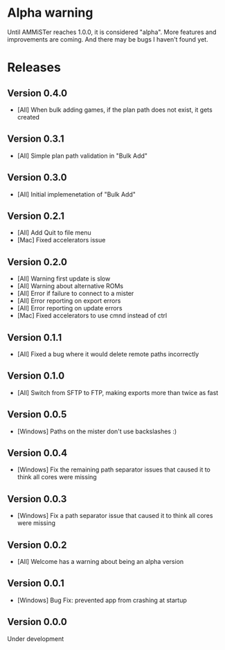 # Alpha warning

Until AMMiSTer reaches 1.0.0, it is considered "alpha". More features and improvements are coming. And there may be bugs I haven't found yet.

# Releases

## Version 0.4.0

- [All] When bulk adding games, if the plan path does not exist, it gets created

## Version 0.3.1

- [All] Simple plan path validation in "Bulk Add"

## Version 0.3.0

- [All] Initial implemenetation of "Bulk Add"

## Version 0.2.1

- [All] Add Quit to file menu
- [Mac] Fixed accelerators issue

## Version 0.2.0

- [All] Warning first update is slow
- [All] Warning about alternative ROMs
- [All] Error if failure to connect to a mister
- [All] Error reporting on export errors
- [All] Error reporting on update errors
- [Mac] Fixed accelerators to use cmnd instead of ctrl

## Version 0.1.1

- [All] Fixed a bug where it would delete remote paths incorrectly

## Version 0.1.0

- [All] Switch from SFTP to FTP, making exports more than twice as fast

## Version 0.0.5

- [Windows] Paths on the mister don't use backslashes :)

## Version 0.0.4

- [Windows] Fix the remaining path separator issues that caused it to think all cores were missing

## Version 0.0.3

- [Windows] Fix a path separator issue that caused it to think all cores were missing

## Version 0.0.2

- [All] Welcome has a warning about being an alpha version

## Version 0.0.1

- [Windows] Bug Fix: prevented app from crashing at startup

## Version 0.0.0

Under development
